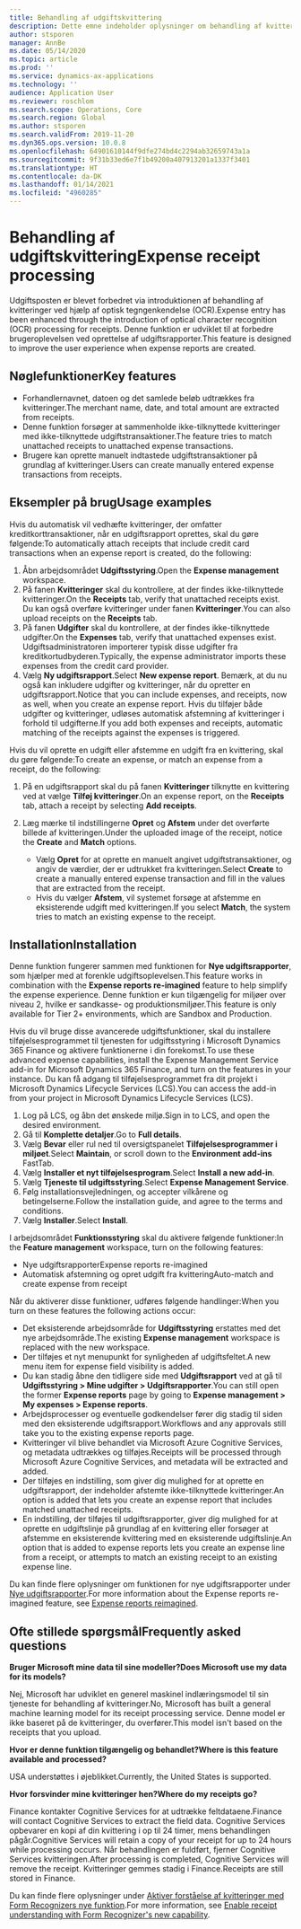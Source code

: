 ```yaml
---
title: Behandling af udgiftskvittering
description: Dette emne indeholder oplysninger om behandling af kvitteringer ved hjælp af optisk tegngenkendelse (OCR). Denne funktion er udviklet til at forbedre brugeroplevelsen ved oprettelse af udgiftsrapporter i Microsoft Dynamics 365 Finance.
author: stsporen
manager: AnnBe
ms.date: 05/14/2020
ms.topic: article
ms.prod: ''
ms.service: dynamics-ax-applications
ms.technology: ''
audience: Application User
ms.reviewer: roschlom
ms.search.scope: Operations, Core
ms.search.region: Global
ms.author: stsporen
ms.search.validFrom: 2019-11-20
ms.dyn365.ops.version: 10.0.8
ms.openlocfilehash: 64901610144f9dfe274bd4c2294ab32659743a1a
ms.sourcegitcommit: 9f31b33ed6e7f1b49200a407913201a1337f3401
ms.translationtype: HT
ms.contentlocale: da-DK
ms.lasthandoff: 01/14/2021
ms.locfileid: "4960285"
---
```

# <a name="expense-receipt-processing"></a><span data-ttu-id="6c39a-104">Behandling af udgiftskvittering</span><span class="sxs-lookup"><span data-stu-id="6c39a-104">Expense receipt processing</span></span>

<span data-ttu-id="6c39a-105">Udgiftsposten er blevet forbedret via introduktionen af behandling af kvitteringer ved hjælp af optisk tegngenkendelse (OCR).</span><span class="sxs-lookup"><span data-stu-id="6c39a-105">Expense entry has been enhanced through the introduction of optical character recognition (OCR) processing for receipts.</span></span> <span data-ttu-id="6c39a-106">Denne funktion er udviklet til at forbedre brugeroplevelsen ved oprettelse af udgiftsrapporter.</span><span class="sxs-lookup"><span data-stu-id="6c39a-106">This feature is designed to improve the user experience when expense reports are created.</span></span>

## <a name="key-features"></a><span data-ttu-id="6c39a-107">Nøglefunktioner</span><span class="sxs-lookup"><span data-stu-id="6c39a-107">Key features</span></span>

- <span data-ttu-id="6c39a-108">Forhandlernavnet, datoen og det samlede beløb udtrækkes fra kvitteringer.</span><span class="sxs-lookup"><span data-stu-id="6c39a-108">The merchant name, date, and total amount are extracted from receipts.</span></span>
- <span data-ttu-id="6c39a-109">Denne funktion forsøger at sammenholde ikke-tilknyttede kvitteringer med ikke-tilknyttede udgiftstransaktioner.</span><span class="sxs-lookup"><span data-stu-id="6c39a-109">The feature tries to match unattached receipts to unattached expense transactions.</span></span>
- <span data-ttu-id="6c39a-110">Brugere kan oprette manuelt indtastede udgiftstransaktioner på grundlag af kvitteringer.</span><span class="sxs-lookup"><span data-stu-id="6c39a-110">Users can create manually entered expense transactions from receipts.</span></span>

## <a name="usage-examples"></a><span data-ttu-id="6c39a-111">Eksempler på brug</span><span class="sxs-lookup"><span data-stu-id="6c39a-111">Usage examples</span></span>

<span data-ttu-id="6c39a-112">Hvis du automatisk vil vedhæfte kvitteringer, der omfatter kreditkorttransaktioner, når en udgiftsrapport oprettes, skal du gøre følgende:</span><span class="sxs-lookup"><span data-stu-id="6c39a-112">To automatically attach receipts that include credit card transactions when an expense report is created, do the following:</span></span>

  1. <span data-ttu-id="6c39a-113">Åbn arbejdsområdet **Udgiftsstyring**.</span><span class="sxs-lookup"><span data-stu-id="6c39a-113">Open the **Expense management** workspace.</span></span>
  2. <span data-ttu-id="6c39a-114">På fanen **Kvitteringer** skal du kontrollere, at der findes ikke-tilknyttede kvitteringer.</span><span class="sxs-lookup"><span data-stu-id="6c39a-114">On the **Receipts** tab, verify that unattached receipts exist.</span></span> <span data-ttu-id="6c39a-115">Du kan også overføre kvitteringer under fanen **Kvitteringer**.</span><span class="sxs-lookup"><span data-stu-id="6c39a-115">You can also upload receipts on the **Receipts** tab.</span></span>
  3. <span data-ttu-id="6c39a-116">På fanen **Udgifter** skal du kontrollere, at der findes ikke-tilknyttede udgifter.</span><span class="sxs-lookup"><span data-stu-id="6c39a-116">On the **Expenses** tab, verify that unattached expenses exist.</span></span> <span data-ttu-id="6c39a-117">Udgiftsadministratoren importerer typisk disse udgifter fra kreditkortudbyderen.</span><span class="sxs-lookup"><span data-stu-id="6c39a-117">Typically, the expense administrator imports these expenses from the credit card provider.</span></span>
  4. <span data-ttu-id="6c39a-118">Vælg **Ny udgiftsrapport**.</span><span class="sxs-lookup"><span data-stu-id="6c39a-118">Select **New expense report**.</span></span> <span data-ttu-id="6c39a-119">Bemærk, at du nu også kan inkludere udgifter og kvitteringer, når du opretter en udgiftsrapport.</span><span class="sxs-lookup"><span data-stu-id="6c39a-119">Notice that you can include expenses, and receipts, now as well, when you create an expense report.</span></span> <span data-ttu-id="6c39a-120">Hvis du tilføjer både udgifter og kvitteringer, udløses automatisk afstemning af kvitteringer i forhold til udgifterne.</span><span class="sxs-lookup"><span data-stu-id="6c39a-120">If you add both expenses and receipts, automatic matching of the receipts against the expenses is triggered.</span></span>

<span data-ttu-id="6c39a-121">Hvis du vil oprette en udgift eller afstemme en udgift fra en kvittering, skal du gøre følgende:</span><span class="sxs-lookup"><span data-stu-id="6c39a-121">To create an expense, or match an expense from a receipt, do the following:</span></span>

  1. <span data-ttu-id="6c39a-122">På en udgiftsrapport skal du på fanen **Kvitteringer** tilknytte en kvittering ved at vælge **Tilføj kvitteringer**.</span><span class="sxs-lookup"><span data-stu-id="6c39a-122">On an expense report, on the **Receipts** tab, attach a receipt by selecting **Add receipts**.</span></span>
  2. <span data-ttu-id="6c39a-123">Læg mærke til indstillingerne **Opret** og **Afstem** under det overførte billede af kvitteringen.</span><span class="sxs-lookup"><span data-stu-id="6c39a-123">Under the uploaded image of the receipt, notice the **Create** and **Match** options.</span></span>

      - <span data-ttu-id="6c39a-124">Vælg **Opret** for at oprette en manuelt angivet udgiftstransaktioner, og angiv de værdier, der er udtrukket fra kvitteringen.</span><span class="sxs-lookup"><span data-stu-id="6c39a-124">Select **Create** to create a manually entered expense transaction and fill in the values that are extracted from the receipt.</span></span>
      - <span data-ttu-id="6c39a-125">Hvis du vælger **Afstem**, vil systemet forsøge at afstemme en eksisterende udgift med kvitteringen.</span><span class="sxs-lookup"><span data-stu-id="6c39a-125">If you select **Match**, the system tries to match an existing expense to the receipt.</span></span>

## <a name="installation"></a><span data-ttu-id="6c39a-126">Installation</span><span class="sxs-lookup"><span data-stu-id="6c39a-126">Installation</span></span>

<span data-ttu-id="6c39a-127">Denne funktion fungerer sammen med funktionen for **Nye udgiftsrapporter**, som hjælper med at forenkle udgiftsoplevelsen.</span><span class="sxs-lookup"><span data-stu-id="6c39a-127">This feature works in combination with the **Expense reports re-imagined** feature to help simplify the expense experience.</span></span> <span data-ttu-id="6c39a-128">Denne funktion er kun tilgængelig for miljøer over niveau 2, hvilke er sandkasse- og produktionsmiljøer.</span><span class="sxs-lookup"><span data-stu-id="6c39a-128">This feature is only available for Tier 2+ environments, which are Sandbox and Production.</span></span>

<span data-ttu-id="6c39a-129">Hvis du vil bruge disse avancerede udgiftsfunktioner, skal du installere tilføjelsesprogrammet til tjenesten for udgiftsstyring i Microsoft Dynamics 365 Finance og aktivere funktionerne i din forekomst.</span><span class="sxs-lookup"><span data-stu-id="6c39a-129">To use these advanced expense capabilities, install the Expense Management Service add-in for Microsoft Dynamics 365 Finance, and turn on the features in your instance.</span></span> <span data-ttu-id="6c39a-130">Du kan få adgang til tilføjelsesprogrammet fra dit projekt i Microsoft Dynamics Lifecycle Services (LCS).</span><span class="sxs-lookup"><span data-stu-id="6c39a-130">You can access the add-in from your project in Microsoft Dynamics Lifecycle Services (LCS).</span></span>

1. <span data-ttu-id="6c39a-131">Log på LCS, og åbn det ønskede miljø.</span><span class="sxs-lookup"><span data-stu-id="6c39a-131">Sign in to LCS, and open the desired environment.</span></span>
2. <span data-ttu-id="6c39a-132">Gå til **Komplette detaljer**.</span><span class="sxs-lookup"><span data-stu-id="6c39a-132">Go to **Full details**.</span></span>
3. <span data-ttu-id="6c39a-133">Vælg **Bevar** eller rul ned til oversigtspanelet **Tilføjelsesprogrammer i miljøet**.</span><span class="sxs-lookup"><span data-stu-id="6c39a-133">Select **Maintain**, or scroll down to the **Environment add-ins** FastTab.</span></span>
4. <span data-ttu-id="6c39a-134">Vælg **Installer et nyt tilføjelsesprogram**.</span><span class="sxs-lookup"><span data-stu-id="6c39a-134">Select **Install a new add-in**.</span></span>
5. <span data-ttu-id="6c39a-135">Vælg **Tjeneste til udgiftsstyring**.</span><span class="sxs-lookup"><span data-stu-id="6c39a-135">Select **Expense Management Service**.</span></span>
6. <span data-ttu-id="6c39a-136">Følg installationsvejledningen, og accepter vilkårene og betingelserne.</span><span class="sxs-lookup"><span data-stu-id="6c39a-136">Follow the installation guide, and agree to the terms and conditions.</span></span>
7. <span data-ttu-id="6c39a-137">Vælg **Installer**.</span><span class="sxs-lookup"><span data-stu-id="6c39a-137">Select **Install**.</span></span>

<span data-ttu-id="6c39a-138">I arbejdsområdet **Funktionsstyring** skal du aktivere følgende funktioner:</span><span class="sxs-lookup"><span data-stu-id="6c39a-138">In the **Feature management** workspace, turn on the following features:</span></span>

- <span data-ttu-id="6c39a-139">Nye udgiftsrapporter</span><span class="sxs-lookup"><span data-stu-id="6c39a-139">Expense reports re-imagined</span></span>
- <span data-ttu-id="6c39a-140">Automatisk afstemning og opret udgift fra kvittering</span><span class="sxs-lookup"><span data-stu-id="6c39a-140">Auto-match and create expense from receipt</span></span>

<span data-ttu-id="6c39a-141">Når du aktiverer disse funktioner, udføres følgende handlinger:</span><span class="sxs-lookup"><span data-stu-id="6c39a-141">When you turn on these features the following actions occur:</span></span>

- <span data-ttu-id="6c39a-142">Det eksisterende arbejdsområde for **Udgiftsstyring** erstattes med det nye arbejdsområde.</span><span class="sxs-lookup"><span data-stu-id="6c39a-142">The existing **Expense management** workspace is replaced with the new workspace.</span></span>
- <span data-ttu-id="6c39a-143">Der tilføjes et nyt menupunkt for synligheden af udgiftsfeltet.</span><span class="sxs-lookup"><span data-stu-id="6c39a-143">A new menu item for expense field visibility is added.</span></span>
- <span data-ttu-id="6c39a-144">Du kan stadig åbne den tidligere side med **Udgiftsrapport** ved at gå til **Udgiftsstyring > Mine udgifter > Udgiftsrapporter**.</span><span class="sxs-lookup"><span data-stu-id="6c39a-144">You can still open the former **Expense reports** page by going to **Expense management > My expenses > Expense reports**.</span></span>
- <span data-ttu-id="6c39a-145">Arbejdsprocesser og eventuelle godkendelser fører dig stadig til siden med den eksisterende udgiftsrapport.</span><span class="sxs-lookup"><span data-stu-id="6c39a-145">Workflows and any approvals still take you to the existing expense reports page.</span></span>
- <span data-ttu-id="6c39a-146">Kvitteringer vil blive behandlet via Microsoft Azure Cognitive Services, og metadata udtrækkes og tilføjes.</span><span class="sxs-lookup"><span data-stu-id="6c39a-146">Receipts will be processed through Microsoft Azure Cognitive Services, and metadata will be extracted and added.</span></span>
- <span data-ttu-id="6c39a-147">Der tilføjes en indstilling, som giver dig mulighed for at oprette en udgiftsrapport, der indeholder afstemte ikke-tilknyttede kvitteringer.</span><span class="sxs-lookup"><span data-stu-id="6c39a-147">An option is added that lets you create an expense report that includes matched unattached receipts.</span></span>
- <span data-ttu-id="6c39a-148">En indstilling, der tilføjes til udgiftsrapporter, giver dig mulighed for at oprette en udgiftslinje på grundlag af en kvittering eller forsøger at afstemme en eksisterende kvittering med en eksisterende udgiftslinje.</span><span class="sxs-lookup"><span data-stu-id="6c39a-148">An option that is added to expense reports lets you create an expense line from a receipt, or attempts to match an existing receipt to an existing expense line.</span></span>

<span data-ttu-id="6c39a-149">Du kan finde flere oplysninger om funktionen for nye udgiftsrapporter under [Nye udgiftsrapporter](ExpenseWorkspaceNew.md).</span><span class="sxs-lookup"><span data-stu-id="6c39a-149">For more information about the Expense reports re-imagined feature, see [Expense reports reimagined](ExpenseWorkspaceNew.md).</span></span>

## <a name="frequently-asked-questions"></a><span data-ttu-id="6c39a-150">Ofte stillede spørgsmål</span><span class="sxs-lookup"><span data-stu-id="6c39a-150">Frequently asked questions</span></span>

<span data-ttu-id="6c39a-151">**Bruger Microsoft mine data til sine modeller?**</span><span class="sxs-lookup"><span data-stu-id="6c39a-151">**Does Microsoft use my data for its models?**</span></span>

<span data-ttu-id="6c39a-152">Nej, Microsoft har udviklet en generel maskinel indlæringsmodel til sin tjeneste for behandling af kvitteringer.</span><span class="sxs-lookup"><span data-stu-id="6c39a-152">No, Microsoft has built a general machine learning model for its receipt processing service.</span></span> <span data-ttu-id="6c39a-153">Denne model er ikke baseret på de kvitteringer, du overfører.</span><span class="sxs-lookup"><span data-stu-id="6c39a-153">This model isn't based on the receipts that you upload.</span></span>

<span data-ttu-id="6c39a-154">**Hvor er denne funktion tilgængelig og behandlet?**</span><span class="sxs-lookup"><span data-stu-id="6c39a-154">**Where is this feature available and processed?**</span></span>

<span data-ttu-id="6c39a-155">USA understøttes i øjeblikket.</span><span class="sxs-lookup"><span data-stu-id="6c39a-155">Currently, the United States is supported.</span></span>

<span data-ttu-id="6c39a-156">**Hvor forsvinder mine kvitteringer hen?**</span><span class="sxs-lookup"><span data-stu-id="6c39a-156">**Where do my receipts go?**</span></span>

<span data-ttu-id="6c39a-157">Finance kontakter Cognitive Services for at udtrække feltdataene.</span><span class="sxs-lookup"><span data-stu-id="6c39a-157">Finance will contact Cognitive Services to extract the field data.</span></span> <span data-ttu-id="6c39a-158">Cognitive Services opbevarer en kopi af din kvittering i op til 24 timer, mens behandlingen pågår.</span><span class="sxs-lookup"><span data-stu-id="6c39a-158">Cognitive Services will retain a copy of your receipt for up to 24 hours while processing occurs.</span></span> <span data-ttu-id="6c39a-159">Når behandlingen er fuldført, fjerner Cognitive Services kvitteringen.</span><span class="sxs-lookup"><span data-stu-id="6c39a-159">After processing is completed, Cognitive Services will remove the receipt.</span></span> <span data-ttu-id="6c39a-160">Kvitteringer gemmes stadig i Finance.</span><span class="sxs-lookup"><span data-stu-id="6c39a-160">Receipts are still stored in Finance.</span></span>

<span data-ttu-id="6c39a-161">Du kan finde flere oplysninger under [Aktiver forståelse af kvitteringer med Form Recognizers nye funktion](https://azure.microsoft.com/blog/enable-receipt-understanding-with-form-recognizer-s-new-capability/).</span><span class="sxs-lookup"><span data-stu-id="6c39a-161">For more information, see [Enable receipt understanding with Form Recognizer's new capability](https://azure.microsoft.com/blog/enable-receipt-understanding-with-form-recognizer-s-new-capability/).</span></span>
